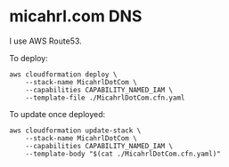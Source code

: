 # micahrl.com DNS

I use AWS Route53.

To deploy:

    aws cloudformation deploy \
        --stack-name MicahrlDotCom \
        --capabilities CAPABILITY_NAMED_IAM \
        --template-file ./MicahrlDotCom.cfn.yaml

To update once deployed:

    aws cloudformation update-stack \
        --stack-name MicahrlDotCom \
        --capabilities CAPABILITY_NAMED_IAM \
        --template-body "$(cat ./MicahrlDotCom.cfn.yaml)"
